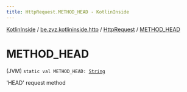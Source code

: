 ```yaml
---
title: HttpRequest.METHOD_HEAD - KotlinInside
---
```


[KotlinInside](../../index.html) / [be.zvz.kotlininside.http](../index.html) / [HttpRequest](index.html) / [METHOD_HEAD](./-m-e-t-h-o-d_-h-e-a-d.html)

# METHOD_HEAD

(JVM) `static val METHOD_HEAD: `[`String`](https://kotlinlang.org/api/latest/jvm/stdlib/kotlin/-string/index.html)

'HEAD' request method

